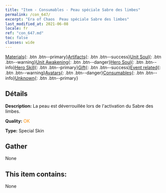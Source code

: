 ```yaml
---
title: "Item - Consumables - Peau spéciale Sabre des limbes"
permalink: /con_647/
excerpt: "Era of Chaos  Peau spéciale Sabre des limbes"
last_modified_at: 2021-06-08
locale: fr
ref: "con_647.md"
toc: false
classes: wide
---
```

 [Materials](/ItemsFR/){: .btn .btn--primary}[Artifacts](/ItemsFR/Artifacts/){: .btn .btn--success}[Unit Soul](/ItemsFR/UnitSoul/){: .btn .btn--warning}[Unit Awakening](/ItemsFR/UnitAwakening/){: .btn .btn--danger}[Hero Soul](/ItemsFR/HeroSoul/){: .btn .btn--info}[Hero Skill](/ItemsFR/HeroSkill/){: .btn .btn--primary}[Gift](/ItemsFR/Gift/){: .btn .btn--success}[Event related](/ItemsFR/Events/){: .btn .btn--warning}[Avatars](/ItemsFR/Avatars/){: .btn .btn--danger}[Consumables](/ItemsFR/Consumables/){: .btn .btn--info}[Unknown](/ItemsFR/Unknown/){: .btn .btn--primary}

## Détails
 **Description:** La peau est déverrouillée lors de l'activation du Sabre des limbes.

 **Quality:** <span style="color: #FF8C00">OK</span>

 **Type:** Special Skin

## Gather

  None

## This item contains:

  None

